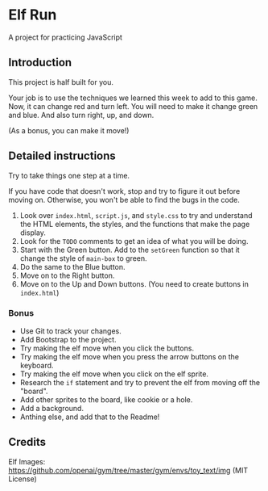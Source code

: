 # Elf Run

A project for practicing JavaScript


## Introduction

This project is half built for you.

Your job is to use the techniques we learned this week to add to this game. Now, it can change red and turn left. You will need to make it change green and blue. And also turn right, up, and down.

(As a bonus, you can make it move!)


## Detailed instructions

Try to take things one step at a time.

If you have code that doesn't work, stop and try to figure it out before moving on. Otherwise, you won't be able to find the bugs in the code.

1. Look over `index.html`, `script.js`, and `style.css` to try and understand the HTML elements, the styles, and the functions that make the page display.
2. Look for the `TODO` comments to get an idea of what you will be doing.
3. Start with the Green button. Add to the `setGreen` function so that it change the style of `main-box` to green.
4. Do the same to the Blue button.
5. Move on to the Right button.
6. Move on to the Up and Down buttons. (You need to create buttons in `index.html`)

### Bonus

* Use Git to track your changes.
* Add Bootstrap to the project.
* Try making the elf move when you click the buttons.
* Try making the elf move when you press the arrow buttons on the keyboard.
* Try making the elf move when you click on the elf sprite.
* Research the `if` statement and try to prevent the elf from moving off the "board".
* Add other sprites to the board, like cookie or a hole.
* Add a background.
* Anthing else, and add that to the Readme!

## Credits

Elf Images: https://github.com/openai/gym/tree/master/gym/envs/toy_text/img (MIT License)